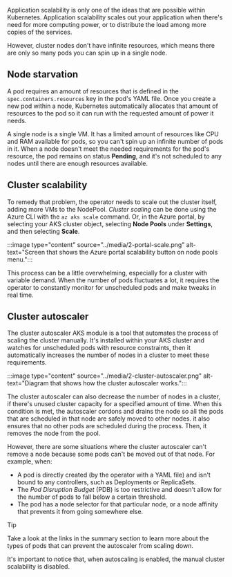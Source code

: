 Application scalability is only one of the ideas that are possible within Kubernetes. Application scalability scales out your application when there's need for more computing power, or to distribute the load among more copies of the services.

However, cluster nodes don't have infinite resources, which means there are only so many pods you can spin up in a single node.

## Node starvation

A pod requires an amount of resources that is defined in the `spec.containers.resources` key in the pod's YAML file. Once you create a new pod within a node, Kubernetes automatically allocates that amount of resources to the pod so it can run with the requested amount of power it needs.

A single node is a single VM. It has a limited amount of resources like CPU and RAM available for pods, so you can't spin up an infinite number of pods in it. When a node doesn't meet the needed requirements for the pod's resource, the pod remains on status **Pending**, and it's not scheduled to any nodes until there are enough resources available.

## Cluster scalability

To remedy that problem, the operator needs to scale out the cluster itself, adding more VMs to the NodePool. *Cluster scaling* can be done using the Azure CLI with the `az aks scale` command. Or, in the Azure portal, by selecting your AKS cluster object, selecting **Node Pools** under **Settings**, and then selecting **Scale**.

:::image type="content" source="../media/2-portal-scale.png" alt-text="Screen that shows the Azure portal scalability button on node pools menu.":::

This process can be a little overwhelming, especially for a cluster with variable demand. When the number of pods fluctuates a lot, it requires the operator to constantly monitor for unscheduled pods and make tweaks in real time.

## Cluster autoscaler

The cluster autoscaler AKS module is a tool that automates the process of scaling the cluster manually. It's installed within your AKS cluster and watches for unscheduled pods with resource constraints, then it automatically increases the number of nodes in a cluster to meet these requirements.

:::image type="content" source="../media/2-cluster-autoscaler.png" alt-text="Diagram that shows how the cluster autoscaler works.":::

The cluster autoscaler can also decrease the number of nodes in a cluster, if there's unused cluster capacity for a specified amount of time. When this condition is met, the autoscaler cordons and drains the node so all the pods that are scheduled in that node are safely moved to other nodes. it also ensures that no other pods are scheduled during the process. Then, it removes the node from the pool.

However, there are some situations where the cluster autoscaler can't remove a node because some pods can't be moved out of that node. For example, when:

- A pod is directly created (by the operator with a YAML file) and isn't bound to any controllers, such as Deployments or ReplicaSets.
- The *Pod Disruption Budget* (PDB) is too restrictive and doesn't allow for the number of pods to fall below a certain threshold.
- The pod has a node selector for that particular node, or a node affinity that prevents it from going somewhere else.

> [!TIP]
> Take a look at the links in the summary section to learn more about the types of pods that can prevent the autoscaler from scaling down.

It's important to notice that, when autoscaling is enabled, the manual cluster scalability is disabled.
